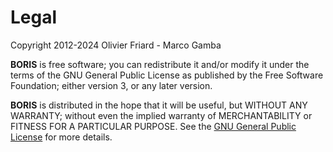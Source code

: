 # Legal


Copyright 2012-2024 Olivier Friard - Marco Gamba

**BORIS** is free software; you can redistribute it and/or modify
it under the terms of the GNU General Public License as published by
the Free Software Foundation; either version 3, or any later version.

**BORIS** is distributed in the hope that it will be useful,
but WITHOUT ANY WARRANTY; without even the implied warranty of
MERCHANTABILITY or FITNESS FOR A PARTICULAR PURPOSE.  See the
[GNU General Public License](http://www.gnu.org/copyleft/gpl.html) for more details.

